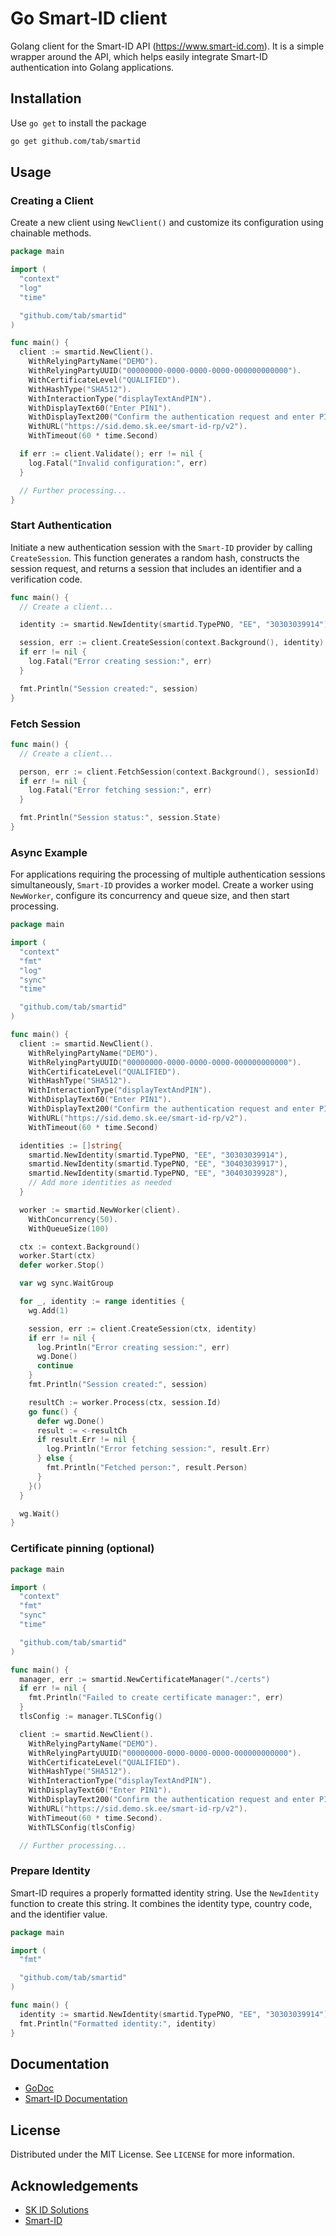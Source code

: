 # Go Smart-ID client

Golang client for the Smart-ID API (https://www.smart-id.com).
It is a simple wrapper around the API, which helps easily integrate Smart-ID authentication into Golang applications.

## Installation

Use `go get` to install the package

```sh
go get github.com/tab/smartid
```

## Usage

### Creating a Client

Create a new client using `NewClient()` and customize its configuration using chainable methods.

```go
package main

import (
  "context"
  "log"
  "time"

  "github.com/tab/smartid"
)

func main() {
  client := smartid.NewClient().
    WithRelyingPartyName("DEMO").
    WithRelyingPartyUUID("00000000-0000-0000-0000-000000000000").
    WithCertificateLevel("QUALIFIED").
    WithHashType("SHA512").
    WithInteractionType("displayTextAndPIN").
    WithDisplayText60("Enter PIN1").
    WithDisplayText200("Confirm the authentication request and enter PIN1").
    WithURL("https://sid.demo.sk.ee/smart-id-rp/v2").
    WithTimeout(60 * time.Second)

  if err := client.Validate(); err != nil {
    log.Fatal("Invalid configuration:", err)
  }

  // Further processing...
}
```

### Start Authentication

Initiate a new authentication session with the `Smart-ID` provider by calling `CreateSession`.
This function generates a random hash, constructs the session request, and returns a session that includes an identifier and a verification code.

```go
func main() {
  // Create a client...

  identity := smartid.NewIdentity(smartid.TypePNO, "EE", "30303039914")

  session, err := client.CreateSession(context.Background(), identity)
  if err != nil {
    log.Fatal("Error creating session:", err)
  }

  fmt.Println("Session created:", session)
}
```

### Fetch Session

```go
func main() {
  // Create a client...

  person, err := client.FetchSession(context.Background(), sessionId)
  if err != nil {
    log.Fatal("Error fetching session:", err)
  }

  fmt.Println("Session status:", session.State)
}
```

### Async Example

For applications requiring the processing of multiple authentication sessions simultaneously, `Smart-ID` provides a worker model.
Create a worker using `NewWorker`, configure its concurrency and queue size, and then start processing.

```go
package main

import (
  "context"
  "fmt"
  "log"
  "sync"
  "time"

  "github.com/tab/smartid"
)

func main() {
  client := smartid.NewClient().
    WithRelyingPartyName("DEMO").
    WithRelyingPartyUUID("00000000-0000-0000-0000-000000000000").
    WithCertificateLevel("QUALIFIED").
    WithHashType("SHA512").
    WithInteractionType("displayTextAndPIN").
    WithDisplayText60("Enter PIN1").
    WithDisplayText200("Confirm the authentication request and enter PIN1").
    WithURL("https://sid.demo.sk.ee/smart-id-rp/v2").
    WithTimeout(60 * time.Second)

  identities := []string{
    smartid.NewIdentity(smartid.TypePNO, "EE", "30303039914"),
    smartid.NewIdentity(smartid.TypePNO, "EE", "30403039917"),
    smartid.NewIdentity(smartid.TypePNO, "EE", "30403039928"),
    // Add more identities as needed
  }

  worker := smartid.NewWorker(client).
    WithConcurrency(50).
    WithQueueSize(100)

  ctx := context.Background()
  worker.Start(ctx)
  defer worker.Stop()

  var wg sync.WaitGroup

  for _, identity := range identities {
    wg.Add(1)

    session, err := client.CreateSession(ctx, identity)
    if err != nil {
      log.Println("Error creating session:", err)
      wg.Done()
      continue
    }
    fmt.Println("Session created:", session)

    resultCh := worker.Process(ctx, session.Id)
    go func() {
      defer wg.Done()
      result := <-resultCh
      if result.Err != nil {
        log.Println("Error fetching session:", result.Err)
      } else {
        fmt.Println("Fetched person:", result.Person)
      }
    }()
  }

  wg.Wait()
}
```

### Certificate pinning (optional)

```go
package main

import (
  "context"
  "fmt"
  "sync"
  "time"

  "github.com/tab/smartid"
)

func main() {
  manager, err := smartid.NewCertificateManager("./certs")
  if err != nil {
    fmt.Println("Failed to create certificate manager:", err)
  }
  tlsConfig := manager.TLSConfig()

  client := smartid.NewClient().
    WithRelyingPartyName("DEMO").
    WithRelyingPartyUUID("00000000-0000-0000-0000-000000000000").
    WithCertificateLevel("QUALIFIED").
    WithHashType("SHA512").
    WithInteractionType("displayTextAndPIN").
    WithDisplayText60("Enter PIN1").
    WithDisplayText200("Confirm the authentication request and enter PIN1").
    WithURL("https://sid.demo.sk.ee/smart-id-rp/v2").
    WithTimeout(60 * time.Second).
    WithTLSConfig(tlsConfig)

  // Further processing...
```

### Prepare Identity

Smart-ID requires a properly formatted identity string. Use the `NewIdentity` function to create this string.
It combines the identity type, country code, and the identifier value.

```go
package main

import (
  "fmt"

  "github.com/tab/smartid"
)

func main() {
  identity := smartid.NewIdentity(smartid.TypePNO, "EE", "30303039914")
  fmt.Println("Formatted identity:", identity)
}
```

## Documentation

- [GoDoc](https://pkg.go.dev/github.com/tab/smartid)
- [Smart-ID Documentation](https://github.com/SK-EID/smart-id-documentation)

## License

Distributed under the MIT License. See `LICENSE` for more information.

## Acknowledgements

- [SK ID Solutions](https://www.skidsolutions.eu)
- [Smart-ID](https://www.smart-id.com)
